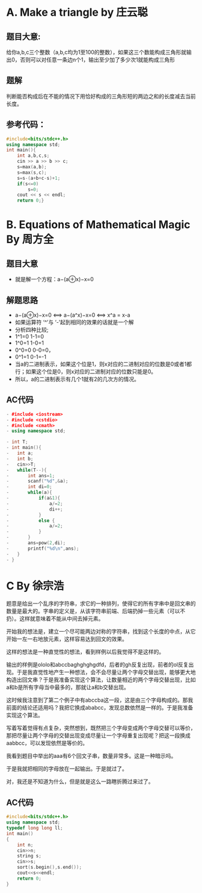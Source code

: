 
# A. Make a triangle  by 庄云聪
 
## 题目大意:
  给你a,b,c三个整数（a,b,c均为1至100的整数），如果这三个数能构成三角形就输出0，否则可以对任意一条边n个1，输出至少加了多少次1就能构成三角形

## 题解
   判断能否构成后在不能的情况下用恰好构成的三角形短的两边之和的长度减去当前长度。

## 参考代码：
```cpp
#include<bits/stdc++.h>
using namespace std;
int main(){
    int a,b,c,s;
    cin >> a >> b >> c;
    s=max(a,b);
    s=max(s,c);
    s=s-(a+b+c-s)+1;
    if(s<=0)
        s=0;
    cout << s << endl;
    return 0;}
```

# B. Equations of Mathematical Magic   By 周方全

## 题目大意
- 就是解一个方程：a−(a⊕x)−x=0
## 解题思路 
- a−(a⊕x)−x=0 <==> a−(a^x)−x=0  <==>  x^a = x-a
- 如果运算符  ‘^’与 ‘-’起到相同的效果的话就是一个解
- 分析四种比较;
- 1^1=0   1-1=0
- 1^0=1   1-0=1
- 0^0=0   0-0=0，
- 0^1=1   0-1=-1
- 当a的二进制表示，如果这个位是1，则x对应的二进制对应的位数是0或者1都行；如果这个位是0，则x对应的二进制对应的位数只能是0。
- 所以，a的二进制表示有几个1就有2的几次方的情况。

## AC代码
```cpp
- #include <iostream>
- #include <cstdio>
- #include <cmath>
- using namespace std;

- int T;
- int main(){
- 	int a;
- 	int b;
- 	cin>>T;
- 	while(T--){
- 		int ans=1;
- 		scanf("%d",&a);
- 		int di=0;
- 		while(a){
- 			if(a&1){
- 				a/=2;
- 				di++;
- 			}
- 			else {
- 				a/=2;
- 			}
- 		}
- 	    ans=pow(2,di);
- 		printf("%d\n",ans);
- 	}
- } 
```
# C  By 徐宗浩

题意是给出一个乱序的字符串，求它的一种排列，使得它的所有字串中是回文串的数量是最大的。字串的定义是，从该字符串前端、后端扔掉一些元素（可以不扔）。这样就意味着不能从中间去掉元素。

开始我的想法是，建立一个尽可能两边对称的字符串，找到这个长度的中点，从它开始一左一右地放元素，这样容易达到回文的效果。

这样的想法是一种直觉性的想法，看到样例以后我觉得不是这样的。

输出的样例是ololo和abccbaghghghgdfd，后者的gh反复出现，前者的ol反复出现。于是我直觉性地产生一种想法，会不会尽量让两个字母交替出现，能够更大地构造出回文串？于是我准备实现这个算法，让数量相近的两个字母交替出现，比如a和b是所有字母当中最多的，那就让a和b交替出现。

这时候我注意到了第二个例子中有abccba这一段，这是由三个字母构成的。那我前面的结论还适用吗？我把它换成ababcc，发现总数依然是一样的。于是我准备实现这个算法。

写着写着觉得有点复杂，突然想到，既然把三个字母变成两个字母交替可以等价，那把尽量让两个字母的交替出现变成尽量让一个字母重复出现呢？把这一段换成aabbcc，可以发现依然是等价的。

我看到题目中举出的aaa有6个回文子串，数量非常多。这是一种暗示吗。

于是我就把相同的字母放在一起输出。于是就过了。

对，我还是不知道为什么，但是就是这么一路瞎折腾过来过了。

## AC代码
```cpp
#include<bits/stdc++.h>
using namespace std;
typedef long long ll;
int main()
{
    int n;
    cin>>n;
    string s;
    cin>>s;
    sort(s.begin(),s.end());
    cout<<s<<endl;
    return 0;
}

```
 
